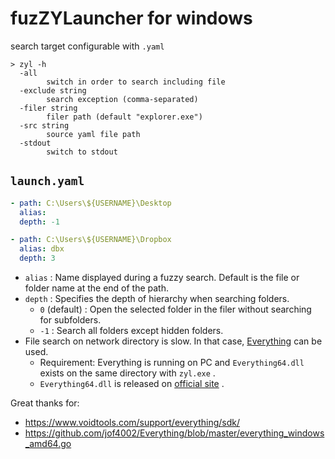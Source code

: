 # fuzZYLauncher for windows


search target configurable with `.yaml`


```
> zyl -h
  -all
        switch in order to search including file
  -exclude string
        search exception (comma-separated)
  -filer string
        filer path (default "explorer.exe")
  -src string
        source yaml file path
  -stdout
        switch to stdout
```

## `launch.yaml`

```yaml
- path: C:\Users\${USERNAME}\Desktop
  alias:
  depth: -1

- path: C:\Users\${USERNAME}\Dropbox
  alias: dbx
  depth: 3
```

- `alias` : Name displayed during a fuzzy search. Default is the file or folder name at the end of the path.
- `depth` : Specifies the depth of hierarchy when searching folders.
    - `0` (default) : Open the selected folder in the filer without searching for subfolders.
    - `-1` : Search all folders except hidden folders.
- File search on network directory is slow. In that case, [Everything](https://www.voidtools.com) can be used.
    - Requirement: Everything is running on PC and `Everything64.dll` exists on the same directory with `zyl.exe` .
    - `Everything64.dll` is released on [official site](https://www.voidtools.com/support/everything/sdk/) .

Great thanks for:

- https://www.voidtools.com/support/everything/sdk/
- https://github.com/jof4002/Everything/blob/master/everything_windows_amd64.go